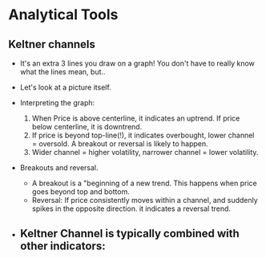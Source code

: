 # Analytical Tools
## Keltner channels
- It's an extra 3 lines you draw on a graph! You don't have to really know what the lines mean, but..
- Let's look at a picture itself.

- Interpreting the graph:
    1. When Price is above centerline, it indicates an uptrend. If price below centerline, it is downtrend.
    2. If price is beyond top-line(!), it indicates overbought, lower channel = oversold. A breakout or reversal is likely to happen.
    3. Wider channel = higher volatility, narrower channel = lower volatility.

- Breakouts and reversal.
    - A breakout is a "beginning of a new trend. This happens when price goes beyond top and bottom.
    - Reversal: If price consistently moves within a channel, and suddenly spikes in the opposite direction. it indicates a reversal trend.

- Keltner Channel is typically combined with other indicators:
    - 